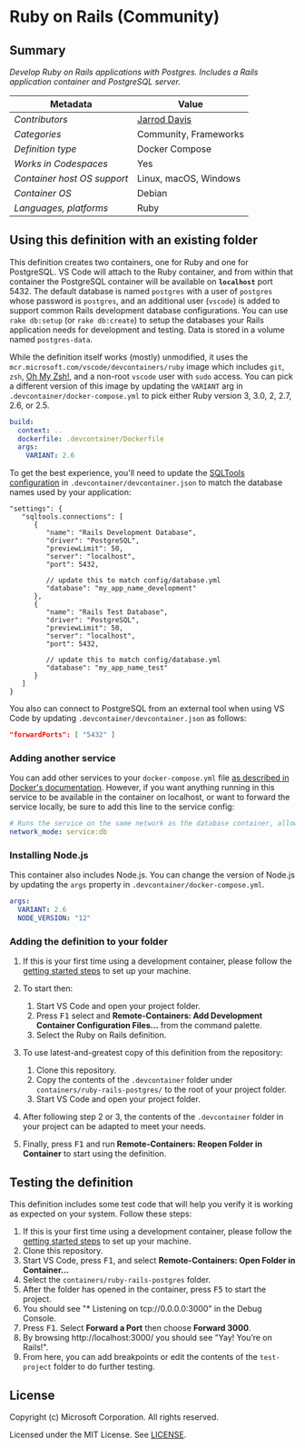 # Ruby on Rails (Community)

## Summary

*Develop Ruby on Rails applications with Postgres. Includes a Rails application container and PostgreSQL server.*

| Metadata | Value |  
|----------|-------|
| *Contributors* | [Jarrod Davis][jld] |
| *Categories* | Community, Frameworks |
| *Definition type* | Docker Compose |
| *Works in Codespaces* | Yes |
| *Container host OS support* | Linux, macOS, Windows |
| *Container OS* | Debian |
| *Languages, platforms* | Ruby |

## Using this definition with an existing folder

This definition creates two containers, one for Ruby and one for PostgreSQL. VS Code will attach to the Ruby container, and from within that container the PostgreSQL container will be available on **`localhost`** port 5432. The default database is named `postgres` with a user of `postgres` whose password is `postgres`, and an additional user (`vscode`) is added to support common Rails development database configurations. You can use `rake db:setup` (or `rake db:create`) to setup the databases your Rails application needs for development and testing. Data is stored in a volume named `postgres-data`.

While the definition itself works (mostly) unmodified, it uses the `mcr.microsoft.com/vscode/devcontainers/ruby` image which includes `git`, `zsh`, [Oh My Zsh!](https://ohmyz.sh/), and a non-root `vscode` user with `sudo` access. You can pick a different version of this image by updating the `VARIANT` arg in `.devcontainer/docker-compose.yml` to pick either Ruby version 3, 3.0, 2, 2.7, 2.6, or 2.5.

```yaml
build:
  context: ..
  dockerfile: .devcontainer/Dockerfile
  args:
    VARIANT: 2.6
```

To get the best experience, you'll need to update the [SQLTools configuration][sqltools] in `.devcontainer/devcontainer.json` to match the database names used by your application:

```jsonc
"settings": { 
   "sqltools.connections": [
      {
         "name": "Rails Development Database",
         "driver": "PostgreSQL",
         "previewLimit": 50,
         "server": "localhost",
         "port": 5432,

         // update this to match config/database.yml
         "database": "my_app_name_development"
      },
      {
         "name": "Rails Test Database",
         "driver": "PostgreSQL",
         "previewLimit": 50,
         "server": "localhost",
         "port": 5432,

         // update this to match config/database.yml
         "database": "my_app_name_test"
      }
   ]
}
```

You also can connect to PostgreSQL from an external tool when using VS Code by updating `.devcontainer/devcontainer.json` as follows:

```json
"forwardPorts": [ "5432" ]
```

### Adding another service

You can add other services to your `docker-compose.yml` file [as described in Docker's documentation](https://docs.docker.com/compose/compose-file/#service-configuration-reference). However, if you want anything running in this service to be available in the container on localhost, or want to forward the service locally, be sure to add this line to the service config:

```yaml
# Runs the service on the same network as the database container, allows "forwardPorts" in devcontainer.json function.
network_mode: service:db
```

### Installing Node.js

This container also includes Node.js. You can change the version of Node.js by updating the `args` property in `.devcontainer/docker-compose.yml`.

```yaml
args:
  VARIANT: 2.6
  NODE_VERSION: "12"
```

### Adding the definition to your folder

1. If this is your first time using a development container, please follow the [getting started steps](https://aka.ms/vscode-remote/containers/getting-started) to set up your machine.

2. To start then:
   1. Start VS Code and open your project folder.
   2. Press <kbd>F1</kbd> select and **Remote-Containers: Add Development Container Configuration Files...** from the command palette.
   3. Select the Ruby on Rails definition.

3. To use latest-and-greatest copy of this definition from the repository:
   1. Clone this repository.
   2. Copy the contents of the `.devcontainer` folder under `containers/ruby-rails-postgres/` to the root of your project folder.
   3. Start VS Code and open your project folder.

4. After following step 2 or 3, the contents of the `.devcontainer` folder in your project can be adapted to meet your needs.

5. Finally, press <kbd>F1</kbd> and run **Remote-Containers: Reopen Folder in Container** to start using the definition.

## Testing the definition

This definition includes some test code that will help you verify it is working as expected on your system. Follow these steps:

1. If this is your first time using a development container, please follow the [getting started steps](https://aka.ms/vscode-remote/containers/getting-started) to set up your machine.
2. Clone this repository.
3. Start VS Code, press <kbd>F1</kbd>, and select **Remote-Containers: Open Folder in Container...**
4. Select the `containers/ruby-rails-postgres` folder.
5. After the folder has opened in the container, press <kbd>F5</kbd> to start the project.
6. You should see "* Listening on tcp://0.0.0.0:3000" in the Debug Console. 
7. Press <kbd>F1</kbd>. Select **Forward a Port** then choose **Forward 3000**.
8. By browsing http://localhost:3000/ you should see "Yay! You’re on Rails!".
9. From here, you can add breakpoints or edit the contents of the `test-project` folder to do further testing.

## License

Copyright (c) Microsoft Corporation. All rights reserved.

Licensed under the MIT License. See [LICENSE](https://github.com/Microsoft/vscode-dev-containers/blob/master/LICENSE).

<!-- links -->
[jld]: https://github.com/jarrodldavis
[sqltools]: https://vscode-sqltools.mteixeira.dev/settings#sqltools.connections
